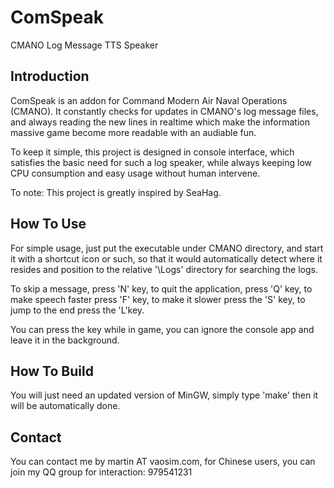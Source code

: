 # ComSpeak
CMANO Log Message TTS Speaker

## Introduction
ComSpeak is an addon for Command Modern Air Naval Operations (CMANO).
It constantly checks for updates in CMANO's log message files, and always
reading the new lines in realtime which make the information massive game
become more readable with an audiable fun.

To keep it simple, this project is designed in console interface, which
satisfies the basic need for such a log speaker, while always keeping low
CPU consumption and easy usage without human intervene.

To note: This project is greatly inspired by SeaHag.

## How To Use
For simple usage, just put the executable under CMANO directory, and start
it with a shortcut icon or such, so that it would automatically detect
where it resides and position to the relative '\Logs' directory for
searching the logs.

To skip a message, press 'N' key, to quit the application, press 'Q' key,
to make speech faster press 'F' key, to make it slower press the 'S' key,
to jump to the end press the 'L'key.

You can press the key while in game, you can ignore the console app and
leave it in the background.

## How To Build
You will just need an updated version of MinGW, simply type 'make' then
it will be automatically done.

## Contact
You can contact me by martin AT vaosim.com, for Chinese users, you can join
my QQ group for interaction: 979541231

